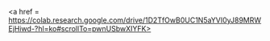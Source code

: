 <a href = https://colab.research.google.com/drive/1D2TfOwB0UC1N5aYVI0yJ89MRWEjHiwd-?hl=ko#scrollTo=pwnUSbwXIYFK>
